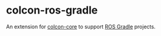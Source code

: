 colcon-ros-gradle
=================

An extension for [colcon-core](https://github.com/colcon/colcon-core) to support [ROS Gradle](https://plugins.gradle.org/plugin/org.ros2.tools.gradle) projects.

